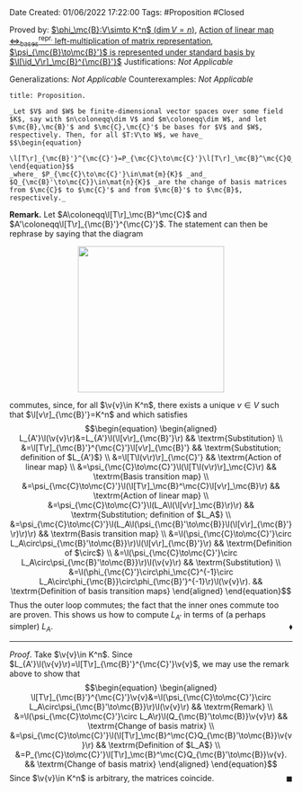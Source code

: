 <br />
<br />

Date Created: 01/06/2022 17:22:00
Tags: #Proposition #Closed

Proved by: [$\phi_\mc{B}:V\simto K^n$ ($\dim V=n$)](Linear%20isomorphism%20between%20finite-dim%20vector%20spaces%20and%20tuple%20spaces.md), [Action of linear map $\Leftrightarrow^\textrm{repr.}_\textrm{bases}$ left-multiplication of matrix representation](Action%20of%20linear%20map%20repr%20under%20basis%20left-multiplication%20of%20matrix%20representation.md), [$\psi_{\mc{B}\to\mc{B}'}$ is represented under standard basis by $\l[\id_V\r]_\mc{B}^{\mc{B}'}$](Basis%20transition%20map%20acts%20as%20left-multiplication%20by%20change%20of%20basis%20matrix.md)
Justifications: _Not Applicable_

Generalizations: _Not Applicable_
Counterexamples: _Not Applicable_

``` ad-Proposition
title: Proposition.

_Let $V$ and $W$ be finite-dimensional vector spaces over some field $K$, say with $n\coloneqq\dim V$ and $m\coloneqq\dim W$, and let $\mc{B},\mc{B}'$ and $\mc{C},\mc{C}'$ be bases for $V$ and $W$, respectively. Then, for all $T:V\to W$, we have_
$$\begin{equation}
    \l[T\r]_{\mc{B}'}^{\mc{C}'}=P_{\mc{C}\to\mc{C}'}\l[T\r]_\mc{B}^\mc{C}Q_{\mc{B}'\to\mc{B}},
\end{equation}$$
_where_ $P_{\mc{C}\to\mc{C}'}\in\mat{m}{K}$ _and_ $Q_{\mc{B}'\to\mc{C}}\in\mat{n}{K}$ _are the change of basis matrices from $\mc{C}$ to $\mc{C}'$ and from $\mc{B}'$ to $\mc{B}$, respectively._

```

**Remark.** Let $A\coloneqq\l[T\r]_\mc{B}^\mc{C}$ and $A'\coloneqq\l[T\r]_{\mc{B}'}^{\mc{C}'}$. The statement can then be rephrase by saying that the diagram

<center><img src="https://raw.githubusercontent.com/zhaoshenzhai/MathWiki/master/Images/2022-06-01_174406/image.svg", width=260></center>

commutes, since, for all $\v{v}\in K^n$, there exists a unique $v\in V$ such that $\l[v\r]_{\mc{B}'}=K^n$ and which satisfies
$$\begin{equation}
    \begin{aligned}
        L_{A'}\l(\v{v}\r)&=L_{A'}\l(\l[v\r]_{\mc{B}'}\r) && \textrm{Substitution} \\
        &=\l[T\r]_{\mc{B}'}^{\mc{C}'}\l[v\r]_{\mc{B}'} && \textrm{Substitution; definition of $L_{A'}$} \\
        &=\l[T\l(v\r)\r]_{\mc{C}'} && \textrm{Action of linear map} \\
        &=\psi_{\mc{C}\to\mc{C}'}\l(\l[T\l(v\r)\r]_\mc{C}\r) && \textrm{Basis transition map} \\
        &=\psi_{\mc{C}\to\mc{C}'}\l(\l[T\r]_\mc{B}^\mc{C}\l[v\r]_\mc{B}\r) && \textrm{Action of linear map} \\
        &=\psi_{\mc{C}\to\mc{C}'}\l(L_A\l(\l[v\r]_\mc{B}\r)\r) && \textrm{Substitution; definition of $L_A$} \\
        &=\psi_{\mc{C}\to\mc{C}'}\l(L_A\l(\psi_{\mc{B}'\to\mc{B}}\l(\l[v\r]_{\mc{B}'}\r)\r)\r) && \textrm{Basis transition map} \\
        &=\l(\psi_{\mc{C}\to\mc{C}'}\circ L_A\circ\psi_{\mc{B}'\to\mc{B}}\r)\l(\l[v\r]_{\mc{B}'}\r) && \textrm{Definition of $\circ$} \\
        &=\l(\psi_{\mc{C}\to\mc{C}'}\circ L_A\circ\psi_{\mc{B}'\to\mc{B}}\r)\l(\v{v}\r) && \textrm{Substitution} \\
        &=\l(\phi_{\mc{C}'}\circ\phi_\mc{C}^{-1}\circ L_A\circ\phi_{\mc{B}}\circ\phi_{\mc{B}'}^{-1}\r)\l(\v{v}\r). && \textrm{Definition of basis transition maps}
    \end{aligned}
\end{equation}$$
Thus the outer loop commutes; the fact that the inner ones commute too are proven. This shows us how to compute $L_{A'}$ in terms of (a perhaps simpler) $L_A$.<span style="float:right;">$\blacklozenge$</span>

---

_Proof_. Take $\v{v}\in K^n$. Since $L_{A'}\l(\v{v}\r)=\l[T\r]_{\mc{B}'}^{\mc{C}'}\v{v}$, we may use the remark above to show that
$$\begin{equation}
    \begin{aligned}
        \l[T\r]_{\mc{B}'}^{\mc{C}'}\v{v}&=\l(\psi_{\mc{C}\to\mc{C}'}\circ L_A\circ\psi_{\mc{B}'\to\mc{B}}\r)\l(\v{v}\r) && \textrm{Remark} \\
        &=\l(\psi_{\mc{C}\to\mc{C}'}\circ L_A\r)\l(Q_{\mc{B}'\to\mc{B}}\v{v}\r) && \textrm{Change of basis matrix} \\
        &=\psi_{\mc{C}\to\mc{C}'}\l(\l[T\r]_\mc{B}^\mc{C}Q_{\mc{B}'\to\mc{B}}\v{v}\r) && \textrm{Definition of $L_A$} \\
        &=P_{\mc{C}\to\mc{C}'}\l[T\r]_\mc{B}^\mc{C}Q_{\mc{B}'\to\mc{B}}\v{v}. && \textrm{Change of basis matrix}
    \end{aligned}
\end{equation}$$
Since $\v{v}\in K^n$ is arbitrary, the matrices coincide.<span style="float:right;">$\blacksquare$</span>
